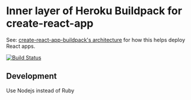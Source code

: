 Inner layer of Heroku Buildpack for create-react-app
====================================================

See: [create-react-app-buildpack's architecture](https://github.com/mars/create-react-app-buildpack/blob/master/README.md#user-content-architecture-) for how this helps deploy React apps.

[![Build Status](https://travis-ci.org/mars/create-react-app-inner-buildpack.svg?branch=master)](https://travis-ci.org/mars/create-react-app-inner-buildpack)

Development
-----------

Use Nodejs instead of Ruby
